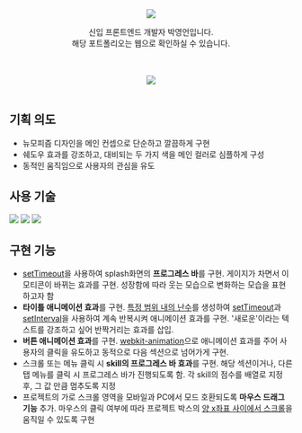 <div>
<div align="center">
<img src="https://capsule-render.vercel.app/api?type=waving&height=200&text=Portfolio&color=gradient" />
                    <p>
                    신입 프론트엔드 개발자 박영언입니다.<br />
                    해당 포트폴리오는 <a src='https://0-un.github.io/portfolio/' target='_blank'>웹</a>으로 확인하실 수 있습니다.<br />
                    
</p>

<br /><br />
	<a href="https://hits.seeyoufarm.com"><img src="https://hits.seeyoufarm.com/api/count/incr/badge.svg?url=https%3A%2F%2Fgithub.com%2F0-un%2Fportfolio&count_bg=%235BEB72&title_bg=%237A82A2&icon=&icon_color=%23E7E7E7&title=hits&edge_flat=false"/></a>
<br /><br />
</div>
<h2> 기획 의도</h2>
<ul>
<li>뉴모피즘 디자인을 메인 컨셉으로 단순하고 깔끔하게 구현</li>
<li>쉐도우 효과를 강조하고, 대비되는 두 가지 색을 메인 컬러로 심플하게 구성</li>
<li>동적인 움직임으로 사용자의 관심을 유도</li>
</ul>
 <h2> 사용 기술</h2>
<img src="https://img.shields.io/badge/HTML5-E34F26?style=flat-square&logo=HTML5&logoColor=white"/></a>
<img src="https://img.shields.io/badge/CSS3-1572B6?style=flat-square&logo=CSS3&logoColor=white"/></a>
<img src="https://img.shields.io/badge/JavaScript-F7DF1E?style=flat-square&logo=JavaScript&logoColor=white"/></a>
<b></b>
<u></u>
<h2>구현 기능</h2>	    
<ul>
<li><u>setTimeout</u>을 사용하여 splash화면의 <b>프로그레스 바</b>를 구현. 게이지가 차면서 이모티콘이 바뀌는 효과를 구현. 성장함에 따라 웃는 모습으로 변화하는 모습을 표현하고자 함 </li>
<li><b>타이틀 애니메이션 효과</b>를 구현. <u>특정 범위 내의 난수</u>를 생성하여 <u>setTimeout</u>과 <u>setInterval</u>을 사용하여 계속 반복시켜 애니메이션 효과를 구현. '새로운'이라는 텍스트를 강조하고 싶어 반짝거리는 효과를 삽입.  </li>
<li> <b> 버튼 애니메이션 효과</b>를 구현. <u>webkit-animation</u>으로 애니메이션 효과를 주어 사용자의 클릭을 유도하고 동적으로 다음 섹션으로 넘어가게 구현.</li>
<li>스크롤 또는 메뉴 클릭 시 <b>skill의 프로그레스 바 효과</b>를 구현. 해당 섹션이거나, 다른 탭 메뉴를 클릭 시 프로그레스 바가 진행되도록 함. 각 skill의 점수를 배열로 지정 후, 그 값 만큼 멈추도록 지정 </li>
<li>프로젝트의 가로 스크롤 영역을 모바일과 PC에서 모드 호환되도록 <b>마우스 드래그 기능</b> 추가. 마우스의 클릭 여부에 따라 프로젝트 박스의 <u>양 x좌표 사이에서 스크롤</u>을 움직일 수 있도록 구현</li>
</ul>


</div>


